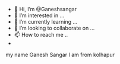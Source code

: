 - 👋 Hi, I’m @Ganeshsangar
- 👀 I’m interested in ...
- 🌱 I’m currently learning ...
- 💞️ I’m looking to collaborate on ...
- 📫 How to reach me ..
- 

<!---
Ganeshsangar/Ganeshsangar is a ✨ special ✨ repository because its `README.md` (this file) appears on your GitHub profile.
You can click the Preview link to take a look at your changes.
--->
my name Ganesh Sangar I am from kolhapur 
